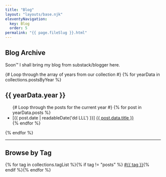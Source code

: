 ```yaml
---
title: "Blog"
layout: "layouts/base.njk"
eleventyNavigation:
  key: Blog
  order: 5
permalink: "{{ page.fileSlug }}.html"
---
```


## Blog Archive

Soon&#8482; I shall bring my blog from substack/blogger here.

{# Loop through the array of years from our collection #}
{% for yearData in collections.postsByYear %}
  <h2 id="y{{ yearData.year }}">{{ yearData.year }}</h2>
  <ul class="blogList">
    {# Loop through the posts for the current year #}
    {% for post in yearData.posts %}
      <li class>
        <time datetime="{{ post.date | readableDate('yyyy-LL-dd') }}">
          [{{ post.date | readableDate('dd LLL') }}]
        </time>
        <a href="{{ post.url }}">
          {{ post.data.title }}</a>
      </li>
    {% endfor %}
  </ul>
{% endfor %}

<hr>
<h2>Browse by Tag</h2>
<div class="tag-list">
  {% for tag in collections.tagList %}{% if tag != "posts" %}
    <a href="{{ ('/tags/' + tag + '.html') | url }}" class="tag-badge">#{{ tag }}</a>{% endif %}{% endfor %}
</div>